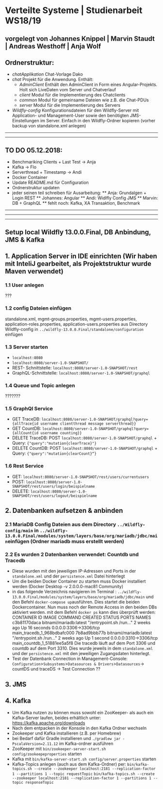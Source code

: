 # Verteilte Systeme | Studienarbeit WS18/19
## vorgelegt von Johannes Knippel | Marvin Staudt | Andreas Westhoff | Anja Wolf

## Ordnerstruktur:
*  *chatApplikation* Chat-Vorlage Dako
*  *chat* Projekt für die Anwendung. Enthält:
    * *AdminClient* Enthält den AdminClient in Form eines Angular-Projekts. Holt sich LiveDaten vom Server und Chatverlauf
    * *client* Modul für die Implementierung des Chatclients
    * *common* Modul für gemeinsame Dateien wie z.B. die Chat-PDUs
    * *server* Modul für die Implementierung des Servers
*  *Wildfly-config* Konfigurationsdateien für den Wildfly-Server mit Application- und Management-User sowie den benötigten JMS-Einstellungen im Server. Einfach in den Wildfly-Ordner kopieren (vorher backup von standalone.xml anlegen)

_______________________________________________________________________________________________________
_______________________________________________________________________________________________________

## TO DO 05.12.2018:
* Benchmariking Clients + Last Test     -> Anja    
* Kafka                                 -> Flo
* Serverthread            + Timestamp    -> Andi
* Docker Container
* Update README.md für Configuration
* Ordnerstruktur updaten
* jeder seinen teil schreiben für Ausarbeitung:
** Anja: Grundalgen + Login REST
** Johannes: Angular
** Andi: Widlfly Config JMS
** Marvin: DB + GraphQL
** fehlt noch: Kafka, XA Transaktion, Benchmark

_______________________________________________________________________________________________________
_______________________________________________________________________________________________________
_______________________________________________________________________________________________________

## Setup local Wildfly 13.0.0.Final, DB Anbindung, JMS & Kafka

## 1. Application Server in IDE einrichten (Wir haben mit InteliJ gearbeitet, als Projektstruktur wurde Maven verwendet) 

### 1.1 User anlegen 

???

### 1.2 config Dateien einfügen

standalone.xml, mgmt-groups.properties, mgmt-users.properties, application-roles.properties, application-users.properties aus Directory Wildfly-config in `../wildfly-13.0.0.Final/standalone/configuration` einfügen

### 1.3 Server starten

* `localhost:8080`
* `localhost:8080/server-1.0-SNAPSHOT/`
* REST- Schnittstelle:  `localhost:8080/server-1.0-SNAPSHOT/rest`
* GraphQL-Schnittstelle: `localhost:8080/server-1.0-SNAPSHOT/graphql`

### 1.4 Queue und Topic anlegen

??????? 

### 1.5 GraphQl Service

* GET TraceDB: `localhost:8080/server-1.0-SNAPSHOT/graphql?query={allTrace{id username clientthread message serverthread}}`
* GET CountDB: `localhost:8080/server-1.0-SNAPSHOT/graphql?query={allCount{id username counting}}`
* DELETE TraceDB: POST `localhost:8080/server-1.0-SNAPSHOT/graphql` + Query: `{"query":"mutation{clearTrace}"}`
* DELETE CountDB: POST `localhost:8080/server-1.0-SNAPSHOT/graphql` + Query: `{"query":"mutation{clearCount}“}`

### 1.6 Rest Service 

* GET: `localhost:8080/server-1.0-SNAPSHOT/rest/users/currentusers`
* POST: `localhost:8080/server-1.0-SNAPSHOT/rest/users/login/beispielname`
* DELETE: `localhost:8080/server-1.0-SNAPSHOT/rest/users/logout/beispielname`

## 2. Datenbanken aufsetzen & anbinden

### 2.1 MariaDB Config Dateien aus dem Directory `../Wildfly-config/main` in `../wildfly-13.0.0.Final/modules/system/layers/base/org/mariadb/jdbc/main`einfügen (Ordner mariadb muss erstellt werden)

### 2.2 Es wurden 2 Datenbanken verwendet: Countdb und Tracedb
* Diese wurden mit den jeweiligen IP-Adressen und Ports in der `standalone.xml` und der `persistence.xml` Datei hinterlegt
* Um die beiden Docker Container zu starten muss Docker installiert werden (Docker Desktop -v 2.0.0.0-mac81 Community)
* in das folgende Verzeichnis navigieren im Terminal : `../wildfly-13.0.0.Final/modules/system/layers/base/org/mariadb/jdbc/main` und den Befehl `docker-compose up`ausführen. Dies startet die beiden Dockercontainer. Nun muss noch der Remote Access in den beiden DBs aktiviert werden. 
mit dem Befehl  `docker ps` kann dies überprüft werden:
CONTAINER ID        IMAGE                    COMMAND                  CREATED             STATUS              PORTS                    NAMES
c3b81170daca        bitnami/mariadb:latest   "/entrypoint.sh /run…"   2 weeks ago         Up 16 seconds       0.0.0.0:3306->3306/tcp   main_tracedb_1_968bdbafc000
7b8ad9bbb77b        bitnami/mariadb:latest   "/entrypoint.sh /run…"   2 weeks ago         Up 1 second         0.0.0.0:3310->3306/tcp   main_countdb_1_51881ee5a5f8
Die tracedb läuft auf dem Port 3306 und countdb auf dem Port 3310. Dies wurde jeweils in dem `standalone.xml` und der `persistence.xml` mit den jeweiligen Zugangsdaten hinterlegt. 
* Test der Datenbank Connection in Management-Console: `Configuration`>`Subsystems`>`Datasources & Drivers`>`Datasources`-> countDS und traceDS -> Test Connection
??

## 3. JMS

## 4. Kafka
* Um Kafka nutzen zu können muss sowohl ein ZooKeeper- als auch ein Kafka-Server laufen, beides erhältlich unter: https://kafka.apache.org/downloads
* Nach dem entpacken in der Konsole in den Kafka Ordner wechseln
* Zookeeper und Kafka installieren (z.B. per Homebrew)
* bei Bedarf dafür Gradle installieren und `./gradlew jar -PscalaVersion=2.11.12` im Kafka-ordner ausführen
* ZooKeeper mit `bin/zookeeper-server-start.sh config/zookeepeproperties` starten
* Kafka mit `bin/kafka-server-start.sh config/server.properties` starten
* Kafka-Topics anlegen (auch aus dem Kafka-Ordner) per: 
 `bin/kafka-topics.sh --create --zookeeper localhost:2181 --replication-factor 1 --partitions 1 --topic requestTopic`
 `bin/kafka-topics.sh --create --zookeeper localhost:2181 --replication-factor 1 --partitions 1 --topic responseTopic`      

